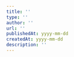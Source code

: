 ```yaml
---
title: ''
type: ''
author: ''
url: ''
publishedAt: yyyy-mm-dd
createdAt: yyyy-mm-dd
description: ''
---
```

